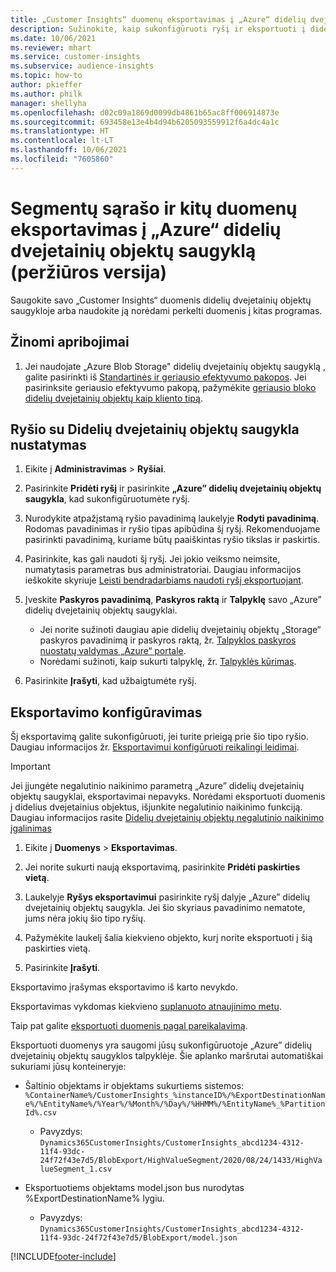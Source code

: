 ```yaml
---
title: „Customer Insights“ duomenų eksportavimas į „Azure“ didelių dvejetainių objektų saugyklą
description: Sužinokite, kaip sukonfigūruoti ryšį ir eksportuoti į didelių dvejetainių objektų saugyklą.
ms.date: 10/06/2021
ms.reviewer: mhart
ms.service: customer-insights
ms.subservice: audience-insights
ms.topic: how-to
author: pkieffer
ms.author: philk
manager: shellyha
ms.openlocfilehash: d02c09a1869d0099db4861b65ac8ff006914873e
ms.sourcegitcommit: 693458e13e4b4d94b6205093559912f6a4dc4a1c
ms.translationtype: HT
ms.contentlocale: lt-LT
ms.lasthandoff: 10/06/2021
ms.locfileid: "7605860"
---
```

# <a name="export-segment-list-and-other-data-to-azure-blob-storage-preview"></a>Segmentų sąrašo ir kitų duomenų eksportavimas į „Azure“ didelių dvejetainių objektų saugyklą (peržiūros versija)

Saugokite savo „Customer Insights“ duomenis didelių dvejetainių objektų saugykloje arba naudokite ją norėdami perkelti duomenis į kitas programas.

## <a name="known-limitations"></a>Žinomi apribojimai

1. Jei naudojate „Azure Blob Storage" didelių dvejetainių objektų saugyklą , galite pasirinkti iš  [Standartinės ir geriausio efektyvumo pakopos](/azure/storage/blobs/storage-blob-performance-tiers). Jei pasirinksite geriausio efektyvumo pakopą, pažymėkite [geriausio bloko didelių dvejetainių objektų kaip kliento tipą](/azure/storage/common/storage-account-overview#types-of-storage-accounts).

## <a name="set-up-the-connection-to-blob-storage"></a>Ryšio su Didelių dvejetainių objektų saugykla nustatymas

1. Eikite į **Administravimas** > **Ryšiai**.

1. Pasirinkite **Pridėti ryšį** ir pasirinkite **„Azure” didelių dvejetainių objektų saugykla**, kad sukonfigūruotumėte ryšį.

1. Nurodykite atpažįstamą ryšio pavadinimą laukelyje **Rodyti pavadinimą**. Rodomas pavadinimas ir ryšio tipas apibūdina šį ryšį. Rekomenduojame pasirinkti pavadinimą, kuriame būtų paaiškintas ryšio tikslas ir paskirtis.

1. Pasirinkite, kas gali naudoti šį ryšį. Jei jokio veiksmo neimsite, numatytasis parametras bus administratoriai. Daugiau informacijos ieškokite skyriuje [Leisti bendradarbiams naudoti ryšį eksportuojant](connections.md#allow-contributors-to-use-a-connection-for-exports).

1. Įveskite **Paskyros pavadinimą**, **Paskyros raktą** ir **Talpyklę** savo „Azure” didelių dvejetainių objektų saugyklai.
    - Jei norite sužinoti daugiau apie didelių dvejetainių objektų „Storage“ paskyros pavadinimą ir paskyros raktą, žr. [Talpyklos paskyros nuostatų valdymas „Azure“ portale](/azure/storage/common/storage-account-manage).
    - Norėdami sužinoti, kaip sukurti talpyklę, žr. [Talpyklės kūrimas](/azure/storage/blobs/storage-quickstart-blobs-portal#create-a-container).

1. Pasirinkite **Įrašyti**, kad užbaigtumėte ryšį. 

## <a name="configure-an-export"></a>Eksportavimo konfigūravimas

Šį eksportavimą galite sukonfigūruoti, jei turite prieigą prie šio tipo ryšio. Daugiau informacijos žr. [Eksportavimui konfigūruoti reikalingi leidimai](export-destinations.md#set-up-a-new-export).

> [!IMPORTANT]
> Jei įjungėte negalutinio naikinimo parametrą „Azure” didelių dvejetainių objektų saugyklai, eksportavimai nepavyks. Norėdami eksportuoti duomenis į didelius dvejetainius objektus, išjunkite negalutinio naikinimo funkciją. Daugiau informacijos rasite [Didelių dvejetainių objektų negalutinio naikinimo įgalinimas](/azure/storage/blobs/soft-delete-blob-enable.md)

1. Eikite į **Duomenys** > **Eksportavimas**.

1. Jei norite sukurti naują eksportavimą, pasirinkite **Pridėti paskirties vietą**.

1. Laukelyje **Ryšys eksportavimui** pasirinkite ryšį dalyje „Azure” didelių dvejetainių objektų saugykla. Jei šio skyriaus pavadinimo nematote, jums nėra jokių šio tipo ryšių.

1. Pažymėkite laukelį šalia kiekvieno objekto, kurį norite eksportuoti į šią paskirties vietą.

1. Pasirinkite **Įrašyti**.

Eksportavimo įrašymas eksportavimo iš karto nevykdo.

Eksportavimas vykdomas kiekvieno [suplanuoto atnaujinimo metu](system.md#schedule-tab).     

Taip pat galite [eksportuoti duomenis pagal pareikalavimą](export-destinations.md#run-exports-on-demand). 

Eksportuoti duomenys yra saugomi jūsų sukonfigūruotoje „Azure” didelių dvejetainių objektų saugyklos talpyklėje. Šie aplanko maršrutai automatiškai sukuriami jūsų konteineryje:

- Šaltinio objektams ir objektams sukurtiems sistemos:  
  `%ContainerName%/CustomerInsights_%instanceID%/%ExportDestinationName%/%EntityName%/%Year%/%Month%/%Day%/%HHMM%/%EntityName%_%PartitionId%.csv`  
  - Pavyzdys: `Dynamics365CustomerInsights/CustomerInsights_abcd1234-4312-11f4-93dc-24f72f43e7d5/BlobExport/HighValueSegment/2020/08/24/1433/HighValueSegment_1.csv`
 
- Eksportuotiems objektams model.json bus nurodytas %ExportDestinationName% lygiu.  
  - Pavyzdys: `Dynamics365CustomerInsights/CustomerInsights_abcd1234-4312-11f4-93dc-24f72f43e7d5/BlobExport/model.json`

[!INCLUDE[footer-include](../includes/footer-banner.md)]
